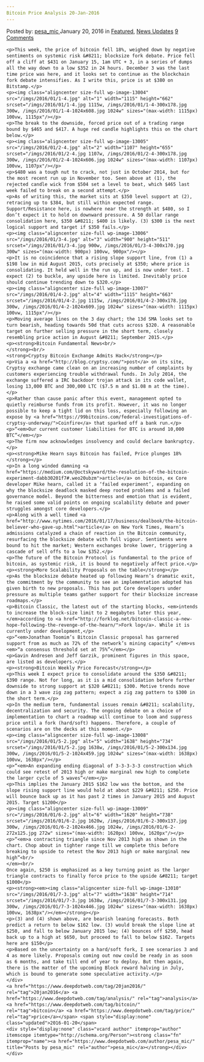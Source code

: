 ```yaml
---
Bitcoin Price Analysis 20-Jan-2016
---
```

<article class="post-listing post-13003 post type-post status-publish format-standard has-post-thumbnail hentry  tag-20jan2016 tag-analysis tag-bitcoin tag-price">
    <div class="post-inner">
        <span>Posted by: <a href="https://www.deepdotweb.com/author/pesa_mic/" title="">pesa_mic </a></span>
    <span>January 20, 2016</span>
    <span>in <a href="https://www.deepdotweb.com/category/deepdot-news/" rel="category tag">Featured</a>, <a href="https://www.deepdotweb.com/category/news-updates/" rel="category tag">News Updates</a></span>
    <span><a href="https://www.deepdotweb.com/2016/01/20/bitcoin-price-analysis-20-jan-2016/#comments">9 Comments</a></span>
    </p>
    <div class="clear"></div>
    
    <p>This week, the price of bitcoin fell 18%, weighed down by negative sentiments on systemic risk &#8211; blocksize fork debate. Price fell off a cliff at $431 on January 15, 1am UTC + 3, in a series of dumps all the way down to a low $352 in 24 hours. December 3 was the last time price was here, and it looks set to continue as the blockchain fork debate intensifies. As I write this, price is at $380 on Bitstamp.</p>
    <p><img class="aligncenter size-full wp-image-13004" src="/imgs/2016/01/1-4.jpg" alt="1" width="1115" height="662" srcset="/imgs/2016/01/1-4.jpg 1115w, /imgs/2016/01/1-4-300x178.jpg 300w, /imgs/2016/01/1-4-1024x608.jpg 1024w" sizes="(max-width: 1115px) 100vw, 1115px"/></p>
    <p>The break to the downside, forced price out of a trading range bound by $465 and $417. A huge red candle highlights this on the chart below.</p>
    <p><img class="aligncenter size-full wp-image-13005" src="/imgs/2016/01/2-4.jpg" alt="2" width="1107" height="655" srcset="/imgs/2016/01/2-4.jpg 1107w, /imgs/2016/01/2-4-300x178.jpg 300w, /imgs/2016/01/2-4-1024x606.jpg 1024w" sizes="(max-width: 1107px) 100vw, 1107px"/></p>
    <p>$480 was a tough nut to crack, not just in October 2014, but for the most recent run up in November too. Seen above at (1), the rejected candle wick from $504 set a level to beat, which $465 last week failed to break on a second attempt.</p>
    <p>As of writing this, the market sits at $350 level support at (2), retracing up to $384, but still within expected range. Support/Resistance here, is nowhere near the strength at $480, so I don’t expect it to hold on downward pressure. A 50 dollar range consolidation here, $350 &#8211; $400 is likely. (3) $300 is the next logical support and target if $350 fails.</p>
    <p><img class="aligncenter size-full wp-image-13006" src="/imgs/2016/01/3-4.jpg" alt="3" width="900" height="511" srcset="/imgs/2016/01/3-4.jpg 900w, /imgs/2016/01/3-4-300x170.jpg 300w" sizes="(max-width: 900px) 100vw, 900px"/></p>
    <p>It is no coincidence that a rising slope support line, from (1) a $198 low in mid August 2015, cuts precisely at $350; where price is consolidating. It held well in the run up, and is now under test. I expect (2) to buckle, any upside here is limited. Inevitably price should continue trending down to $320.</p>
    <p><img class="aligncenter size-full wp-image-13007" src="/imgs/2016/01/4-2.jpg" alt="4" width="1115" height="663" srcset="/imgs/2016/01/4-2.jpg 1115w, /imgs/2016/01/4-2-300x178.jpg 300w, /imgs/2016/01/4-2-1024x609.jpg 1024w" sizes="(max-width: 1115px) 100vw, 1115px"/></p>
    <p>Moving average lines on the 3 day chart; the 13d SMA looks set to turn bearish, heading towards 50d that cuts across $320. A reasonable target on further selling pressure in the short term, closely resembling price action in August &#8211; September 2015.</p>
    <p><strong>Bitcoin Fundamental News<br/>
    </strong><br/>
    <strong>Cryptsy Bitcoin Exchange Admits Hack</strong></p>
    <p>Via a <a href="http://blog.cryptsy.com/">post</a> on its site, Cryptsy exchange came clean on an increasing number of complaints by customers experiencing trouble withdrawal funds. In July 2014, the exchange suffered a IRC backdoor trojan attack in its code wallet, losing 13,000 BTC and 300,000 LTC ($7.5 m and $1.08 m at the time).</p>
    <p>Rather than cause panic after this event, management opted to quietly reimburse funds from its profit. However, it was no longer possible to keep a tight lid on this loss, especially following an expose by <a href="https://99bitcoins.com/federal-investigations-of-cryptsy-underway/">Coinfire</a> that sparked off a bank run.</p>
    <p>“<em>Our current customer liabilities for BTC is around 10,000 BTC”</em></p>
    <p>The firm now acknowledges insolvency and could declare bankruptcy.</p>
    <p><strong>Mike Hearn says Bitcoin has failed, Price plunges 18%</strong></p>
    <p>In a long winded damning <a href="https://medium.com/@octskyward/the-resolution-of-the-bitcoin-experiment-dabb30201f7#.weo20ubzm">article</a> on bitcoin, ex Core developer Mike hearn, called it a ‘failed experiment’, expanding on why the blocksize deadlock masked deep rooted problems and a failed governance model. Beyond the bitterness and emotion that is evident, he raised some valid points on ongoing scalability debate and power struggles amongst core developers.</p>
    <p>Along with a well timed <a href="http://www.nytimes.com/2016/01/17/business/dealbook/the-bitcoin-believer-who-gave-up.html">article</a> on New York Times, Hearn’s admissions catalyzed a chain of reaction in the Bitcoin community, resurfacing the blocksize debate with full vigour. Sentiments were bound to hit the market; Western exchanges broke lower, triggering a cascade of sell offs to a low $352.</p>
    <p>The future of the Bitcoin Protocol is fundamental to the price of bitcoin, as systemic risk, it is bound to negatively affect price.</p>
    <p><strong>More Scalability Proposals on the table</strong></p>
    <p>As the blocksize debate heated up following Hearn’s dramatic exit, the commitment by the community to see an implementation adopted has given birth to new proposals. This has put Core developers under pressure as multiple teams gather support for their blocksize increase roadmaps.</p>
    <p>Bitcoin Classic, the latest out of the starting blocks, <em>intends to increase the block-size limit to 2 megabytes later this year, </em>according to <a href="http://forklog.net/bitcoin-classic-a-new-hope-following-the-revenge-of-the-hearn/">Fork log</a>. While it is currently under development,</p>
    <p>“<em>Jonathan Toomim’s Bitcoin Classic proposal has garnered support from as much as 72% of the network’s mining capacity” </em>vs <em>“a consensus threshold set at 75%”</em></p>
    <p>Gavin Andresen and Jeff Garzik, prominent figures in this space, are listed as developers.</p>
    <p><strong>Bitcoin Weekly Price Forecast</strong></p>
    <p>This week I expect price to consolidate around the $350 &#8211; $390 range. Not for long, as it is a mid consolidation before further downside to strong support at $320 &#8211; $300. Motive trends move down in a 3 wave zig zag pattern; expect a zig zag pattern to $300 in the short term.</p>
    <p>In the medium term, fundamental issues remain &#8211; scalability, decentralization and security. The ongoing debate on a choice of implementation to chart a roadmap will continue to loom and suppress price until a fork (hard/soft) happens. Therefore, a couple of scenarios are on the decks at this moment.</p>
    <p><img class="aligncenter size-full wp-image-13008" src="/imgs/2016/01/5-2.jpg" alt="5" width="1638" height="734" srcset="/imgs/2016/01/5-2.jpg 1638w, /imgs/2016/01/5-2-300x134.jpg 300w, /imgs/2016/01/5-2-1024x459.jpg 1024w" sizes="(max-width: 1638px) 100vw, 1638px"/></p>
    <p>“<em>An expanding ending diagonal of 3-3-3-3-3 construction which could see retest of 2013 high or make marginal new high to complete the larger cycle of 5 waves”</em></p>
    <p>This implies the January 2015 $162 low was the bottom, and the slope rising support line would hold at about $229 &#8211; $250. Price will bounce back up as it has past 2 times in January 2015 and August 2015. Target $1200</p>
    <p><img class="aligncenter size-full wp-image-13009" src="/imgs/2016/01/6-2.jpg" alt="6" width="1620" height="738" srcset="/imgs/2016/01/6-2.jpg 1620w, /imgs/2016/01/6-2-300x137.jpg 300w, /imgs/2016/01/6-2-1024x466.jpg 1024w, /imgs/2016/01/6-2-272x125.jpg 272w" sizes="(max-width: 1620px) 100vw, 1620px"/></p>
    <p>“<em>a contracting triangle since Nov 2013 high as shown in the chart. Chop about in tighter range till we complete this before breaking to upside to retest the Nov 2013 high or make marginal new high”<br/>
    </em><br/>
    Once again, $250 is emphasized as a key turning point as the larger triangle contracts to finally force price to the upside &#8211; target $1000</p>
    <p><strong><em><img class="aligncenter size-full wp-image-13010" src="/imgs/2016/01/7-3.jpg" alt="7" width="1638" height="714" srcset="/imgs/2016/01/7-3.jpg 1638w, /imgs/2016/01/7-3-300x131.jpg 300w, /imgs/2016/01/7-3-1024x446.jpg 1024w" sizes="(max-width: 1638px) 100vw, 1638px"/></em></strong></p>
    <p>(3) and (4) shown above, are bearish leaning forecasts. Both predict a return to below $162 low. (3) would break the slope line at $250, and fall to below January 2015 low; (4) bounces off $250, head back up to a high at $650, but proceed to fall to below $162. Targets here are $150</p>
    <p>Based on the uncertainty on a hard/soft fork, I see scenarios 3 and 4 as more likely. Proposals coming out now could be ready in as soon as 6 months, and take till end of year to deploy. But then again, there is the matter of the upcoming Block reward halving in July, which is bound to generate some speculative activity.</p>
    </div>
    <a href="https://www.deepdotweb.com/tag/20jan2016/" rel="tag">20jan2016</a> <a href="https://www.deepdotweb.com/tag/analysis/" rel="tag">analysis</a> <a href="https://www.deepdotweb.com/tag/bitcoin/" rel="tag">bitcoin</a> <a href="https://www.deepdotweb.com/tag/price/" rel="tag">price</a></span> <span style="display:none" class="updated">2016-01-20</span>
    <div style="display:none" class="vcard author" itemprop="author" itemscope itemtype="http://schema.org/Person"><strong class="fn" itemprop="name"><a href="https://www.deepdotweb.com/author/pesa_mic/" title="Posts by pesa_mic" rel="author">pesa_mic</a></strong></div>
    </div>
</article>

